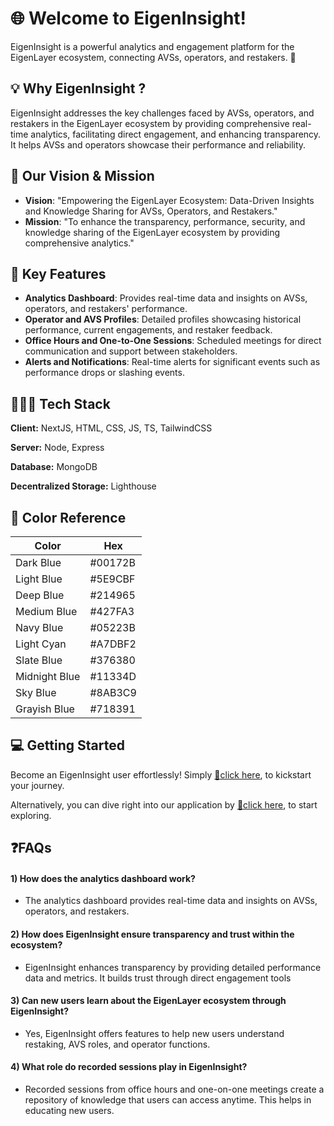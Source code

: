 
# 🌐 Welcome to EigenInsight!

EigenInsight is a powerful analytics and engagement platform for the EigenLayer ecosystem, connecting AVSs, operators, and restakers. 🚀


## 💡 Why EigenInsight ?
EigenInsight addresses the key challenges faced by AVSs, operators, and restakers in the EigenLayer ecosystem by providing comprehensive real-time analytics, facilitating direct engagement, and enhancing transparency. It helps AVSs and operators showcase their performance and reliability.
## 🎯 Our Vision & Mission
- **Vision**: "Empowering the EigenLayer Ecosystem: Data-Driven Insights and Knowledge Sharing for AVSs, Operators, and Restakers."
- **Mission**:  "To enhance the transparency, performance, security, and knowledge sharing of the EigenLayer ecosystem by providing comprehensive analytics."
## 🌱 Key Features

- **Analytics Dashboard**: Provides real-time data and insights on AVSs, operators, and restakers' performance.
- **Operator and AVS Profiles**: Detailed profiles showcasing historical performance, current engagements, and restaker feedback.
- **Office Hours and One-to-One Sessions**: Scheduled meetings for direct communication and support between stakeholders.
- **Alerts and Notifications**: Real-time alerts for significant events such as performance drops or slashing events.


## 👨🏻‍💻 Tech Stack

**Client:** NextJS, HTML, CSS, JS, TS, TailwindCSS

**Server:** Node, Express

**Database:** MongoDB

**Decentralized Storage:** Lighthouse


## 🎨 Color Reference

| Color             | Hex                                                                |
| ----------------- | ------------------------------------------------------------------ |
| Dark Blue | #00172B |
| Light Blue | #5E9CBF |
| Deep Blue |  #214965 |
| Medium Blue |  #427FA3 |
| Navy Blue |  #05223B |
| Light Cyan |#A7DBF2  |
| Slate Blue | #376380 |
| Midnight Blue | #11334D |
| Sky Blue |  #8AB3C9 |
| Grayish Blue | #718391 |


## 💻 Getting Started
Become an EigenInsight user effortlessly! Simply  [🔗click here](https://www.eigeninsight.xyz/), to kickstart your journey.

Alternatively, you can dive right into our application by  [🔗click here](https://www.eigeninsight.xyz/), to start exploring.
## ❓FAQs

#### 1) How does the analytics dashboard work?

- The analytics dashboard provides real-time data and insights on AVSs, operators, and restakers.

#### 2) How does EigenInsight ensure transparency and trust within the ecosystem?

- EigenInsight enhances transparency by providing detailed performance data and metrics. It builds trust through direct engagement tools


#### 3) Can new users learn about the EigenLayer ecosystem through EigenInsight?

- Yes, EigenInsight offers features to help new users understand restaking, AVS roles, and operator functions. 

#### 4)  What role do recorded sessions play in EigenInsight?

- Recorded sessions from office hours and one-on-one meetings create a repository of knowledge that users can access anytime. This helps in educating new users.
